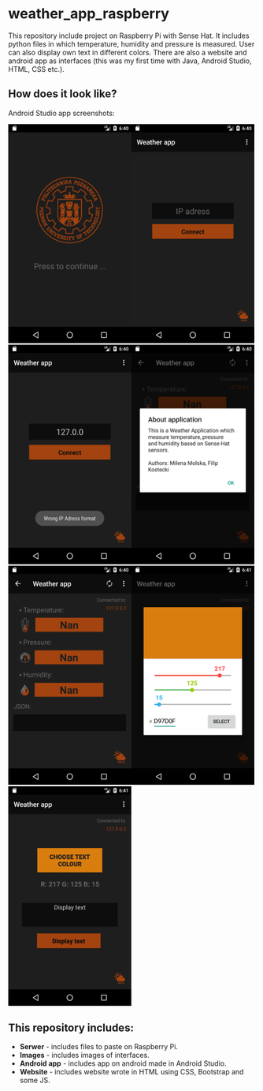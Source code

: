# weather_app_raspberry
This repository include project on Raspberry Pi with Sense Hat. It includes python files in which temperature, humidity and pressure is measured. User can also display own text in different colors.
There are also a website and android app as interfaces (this was my first time with Java, Android Studio, HTML, CSS etc.).

## How does it look like?
Android Studio app screenshots:

<img src="https://github.com/m-milena/weather_app_raspberry/blob/master/Images/app_start.png" width="250"><img src="https://github.com/m-milena/weather_app_raspberry/blob/master/Images/app_adress.PNG" width="250"><img src="https://github.com/m-milena/weather_app_raspberry/blob/master/Images/app_invalid.PNG" width="250"><img src="https://github.com/m-milena/weather_app_raspberry/blob/master/Images/app_about.PNG" width="250"><img src="https://github.com/m-milena/weather_app_raspberry/blob/master/Images/app_measurement.png" width="250"><img src="https://github.com/m-milena/weather_app_raspberry/blob/master/Images/app_rgb.PNG" width="250"><img src="https://github.com/m-milena/weather_app_raspberry/blob/master/Images/app_display.PNG" width="250">

## This repository includes:
- **Serwer** - includes files to paste on Raspberry Pi.
- **Images** - includes images of interfaces.
- **Android app** - includes app on android made in Android Studio.
- **Website** - includes website wrote in HTML using CSS, Bootstrap and some JS.



